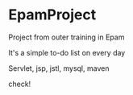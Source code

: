 # EpamProject
Project from outer training in Epam

It's a simple to-do list on every day

Servlet, jsp, jstl, mysql, maven


check!
